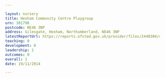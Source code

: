```yaml
---

layout: nursery
title: Hexham Community Centre Playgroup
urn: 301798
postcode: NE46 3NP
address: Gilesgate, Hexham, Northumberland, NE46 3NP
latestReportUrl: https://reports.ofsted.gov.uk/provider/files/2440304/urn/301798.pdf
teaching: 0
development: 0
leadership: 1
outcomes: 0
overall: 1
date: 19/11/2014

---
```

